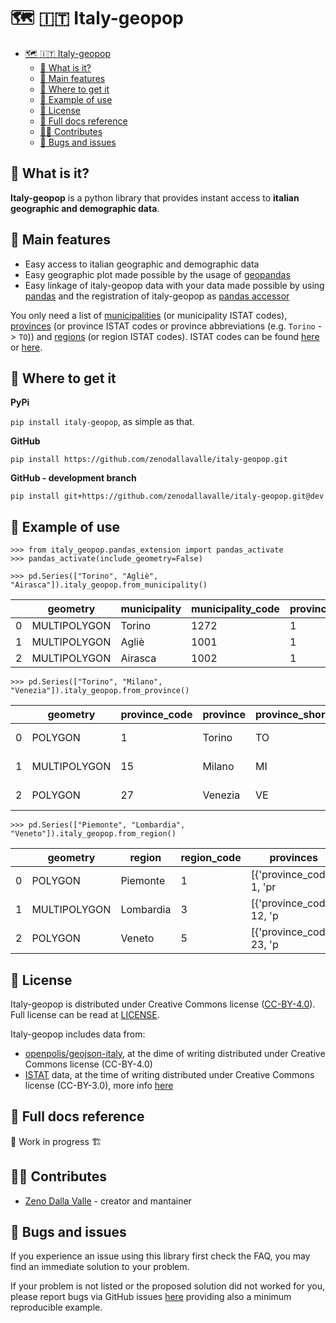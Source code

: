 # 🗺️ 🇮🇹 Italy-geopop

- [🗺️ 🇮🇹 Italy-geopop](#️--italy-geopop)
  - [🧐 What is it?](#-what-is-it)
  - [🚀 Main features](#-main-features)
  - [🏪 Where to get it](#-where-to-get-it)
  - [🔌 Example of use](#-example-of-use)
  - [📖 License](#-license)
  - [🔎 Full docs reference](#-full-docs-reference)
  - [👩‍💻 Contributes](#-contributes)
  - [🐛 Bugs and issues](#-bugs-and-issues)

## 🧐 What is it?

**Italy-geopop** is a python library that provides instant access to **italian geographic and demographic data**.

## 🚀 Main features

- Easy access to italian geographic and demographic data
- Easy geographic plot made possible by the usage of [geopandas](https://geopandas.org/en/stable/)
- Easy linkage of italy-geopop data with your data made possible by using [pandas](https://pandas.pydata.org/) and the registration of italy-geopop as [pandas accessor](https://pandas.pydata.org/docs/development/extending.html)

You only need a list of [municipalities](https://en.wikipedia.org/wiki/List_of_municipalities_of_Italy) (or municipality ISTAT codes), [provinces](https://en.wikipedia.org/wiki/Provinces_of_Italy) (or province ISTAT codes or province abbreviations (e.g. `Torino` -> `TO`)) and [regions](https://en.wikipedia.org/wiki/Regions_of_Italy) (or region ISTAT codes).
ISTAT codes can be found [here](https://it.wikipedia.org/wiki/Codice_ISTAT) or [here](https://dait.interno.gov.it/territorio-e-autonomie-locali/sut/elenco_codici_comuni.php).

## 🏪 Where to get it

**PyPi**

`pip install italy-geopop`, as simple as that.

**GitHub**

`pip install https://github.com/zenodallavalle/italy-geopop.git`

**GitHub - development branch**

`pip install git+https://github.com/zenodallavalle/italy-geopop.git@dev`

## 🔌 Example of use

```
>>> from italy_geopop.pandas_extension import pandas_activate
>>> pandas_activate(include_geometry=False)
```

```
>>> pd.Series(["Torino", "Agliè", "Airasca"]).italy_geopop.from_municipality()
```

|     | geometry     | municipality | municipality_code | province_code | province | province_short | region   | region_code | population | population_F | population_M |
| --- | ------------ | ------------ | ----------------- | ------------- | -------- | -------------- | -------- | ----------- | ---------- | ------------ | ------------ |
| 0   | MULTIPOLYGON | Torino       | 1272              | 1             | Torino   | TO             | Piemonte | 1           | 848748.0   | 441686.0     | 407062.0     |
| 1   | MULTIPOLYGON | Agliè        | 1001              | 1             | Torino   | TO             | Piemonte | 1           | 2562.0     | 1347.0       | 1215.0       |
| 2   | MULTIPOLYGON | Airasca      | 1002              | 1             | Torino   | TO             | Piemonte | 1           | 3660.0     | 1793.0       | 1867.0       |

```
>>> pd.Series(["Torino", "Milano", "Venezia"]).italy_geopop.from_province()
```

|     | geometry     | province_code | province | province_short | municipalities            | region    | region_code | population | population_F | population_M |
| --- | ------------ | ------------- | -------- | -------------- | ------------------------- | --------- | ----------- | ---------- | ------------ | ------------ |
| 0   | POLYGON      | 1             | Torino   | TO             | [{'municipality_code': 10 | Piemonte  | 1           | 2208370.0  | 1137159.0    | 1071211.0    |
| 1   | MULTIPOLYGON | 15            | Milano   | MI             | [{'municipality_code': 15 | Lombardia | 3           | 3214630.0  | 1650192.0    | 1564438.0    |
| 2   | POLYGON      | 27            | Venezia  | VE             | [{'municipality_code': 27 | Veneto    | 5           | 836916.0   | 429501.0     | 407415.0     |

```
>>> pd.Series(["Piemonte", "Lombardia", "Veneto"]).italy_geopop.from_region()
```

|     | geometry     | region    | region_code | provinces                 | population | population_F | population_M |
| --- | ------------ | --------- | ----------- | ------------------------- | ---------- | ------------ | ------------ |
| 0   | POLYGON      | Piemonte  | 1           | [{'province_code': 1, 'pr | 4256350.0  | 2182505.0    | 2073845.0    |
| 1   | MULTIPOLYGON | Lombardia | 3           | [{'province_code': 12, 'p | 9943004.0  | 5061476.0    | 4881528.0    |
| 2   | POLYGON      | Veneto    | 5           | [{'province_code': 23, 'p | 4847745.0  | 2467002.0    | 2380743.0    |

## 📖 License

Italy-geopop is distributed under Creative Commons license ([CC-BY-4.0](https://creativecommons.org/licenses/by/4.0/)). Full license can be read at [LICENSE](https://github.com/zenodallavalle/italy-geopop/blob/main/LICENSE).

Italy-geopop includes data from:

- [openpolis/geojson-italy](https://github.com/openpolis/geojson-italy), at the dime of writing distributed under Creative Commons license (CC-BY-4.0)
- [ISTAT](https://www.istat.it/en/) data, at the time of writing distributed under Creative Commons license (CC-BY-3.0), more info [here](https://www.istat.it/en/legal-notice)

## 🔎 Full docs reference

🚧 Work in progress 🏗️

## 👩‍💻 Contributes

- [Zeno Dalla Valle](https://github.com/zenodallavalle/italy-geopop) - creator and mantainer

## 🐛 Bugs and issues

If you experience an issue using this library first check the FAQ, you may find an immediate solution to your problem.

If your problem is not listed or the proposed solution did not worked for you, please report bugs via GitHub issues [here](https://github.com/zenodallavalle/italy-geopop/issues) providing also a minimum reproducible example.
